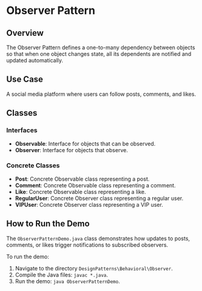 # Observer Pattern

## Overview
The Observer Pattern defines a one-to-many dependency between objects so that when one object changes state, all its dependents are notified and updated automatically.

## Use Case
A social media platform where users can follow posts, comments, and likes.

## Classes

### Interfaces
- **Observable**: Interface for objects that can be observed.
- **Observer**: Interface for objects that observe.

### Concrete Classes
- **Post**: Concrete Observable class representing a post.
- **Comment**: Concrete Observable class representing a comment.
- **Like**: Concrete Observable class representing a like.
- **RegularUser**: Concrete Observer class representing a regular user.
- **VIPUser**: Concrete Observer class representing a VIP user.

## How to Run the Demo
The `ObserverPatternDemo.java` class demonstrates how updates to posts, comments, or likes trigger notifications to subscribed observers.

To run the demo:
1. Navigate to the directory `DesignPatterns\Behavioral\Observer`.
2. Compile the Java files: `javac *.java`.
3. Run the demo: `java ObserverPatternDemo`.